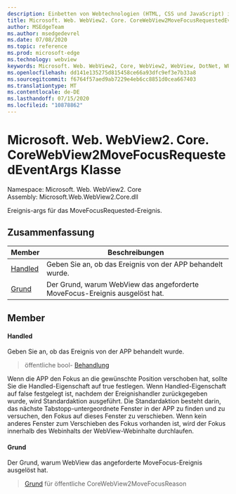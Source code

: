 ```yaml
---
description: Einbetten von Webtechnologien (HTML, CSS und JavaScript) in ihre systemeigenen Anwendungen mit dem Microsoft Edge WebView2-Steuerelement
title: Microsoft. Web. WebView2. Core. CoreWebView2MoveFocusRequestedEventArgs
author: MSEdgeTeam
ms.author: msedgedevrel
ms.date: 07/08/2020
ms.topic: reference
ms.prod: microsoft-edge
ms.technology: webview
keywords: Microsoft. Web. WebView2, Core, WebView2, WebView, DotNet, WPF, WinForms, APP, Edge, CoreWebView2, CoreWebView2Controller, Browser Control, Edge HTML, Microsoft. Web. WebView2. Core. CoreWebView2MoveFocusRequestedEventArgs
ms.openlocfilehash: dd141e135275d815458ce66a93dfc9ef3e7b33a8
ms.sourcegitcommit: f6764f57aed9ab7229e4eb6cc8851d0cea667403
ms.translationtype: MT
ms.contentlocale: de-DE
ms.lasthandoff: 07/15/2020
ms.locfileid: "10878862"
---
```

# Microsoft. Web. WebView2. Core. CoreWebView2MoveFocusRequestedEventArgs Klasse 

Namespace: Microsoft. Web. WebView2. Core \
Assembly: Microsoft.Web.WebView2.Core.dll

Ereignis-args für das MoveFocusRequested-Ereignis.

## Zusammenfassung

 Member                        | Beschreibungen
--------------------------------|---------------------------------------------
[Handled](#handled) | Geben Sie an, ob das Ereignis von der APP behandelt wurde.
[Grund](#reason) | Der Grund, warum WebView das angeforderte MoveFocus-Ereignis ausgelöst hat.

## Member

#### Handled 

Geben Sie an, ob das Ereignis von der APP behandelt wurde.

> öffentliche bool- [Behandlung](#handled)

Wenn die APP den Fokus an die gewünschte Position verschoben hat, sollte Sie die Handled-Eigenschaft auf true festlegen. Wenn Handled-Eigenschaft auf false festgelegt ist, nachdem der Ereignishandler zurückgegeben wurde, wird Standardaktion ausgeführt. Die Standardaktion besteht darin, das nächste Tabstopp-untergeordnete Fenster in der APP zu finden und zu versuchen, den Fokus auf dieses Fenster zu verschieben. Wenn kein anderes Fenster zum Verschieben des Fokus vorhanden ist, wird der Fokus innerhalb des Webinhalts der WebView-Webinhalte durchlaufen.

#### Grund 

Der Grund, warum WebView das angeforderte MoveFocus-Ereignis ausgelöst hat.

> [Grund](#reason) für öffentliche CoreWebView2MoveFocusReason

